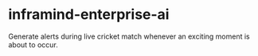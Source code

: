 # inframind-enterprise-ai
Generate alerts during live cricket match whenever an exciting moment is about to occur.
